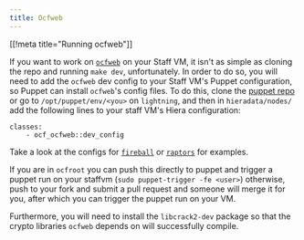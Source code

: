 ```yaml
---
title: Ocfweb
---
```


[[!meta title="Running ocfweb"]]

If you want to work on [`ocfweb`][0] on your Staff VM, it isn't as
simple as cloning the repo and running `make dev`, unfortunately.
In order to do so, you will need to add the `ocfweb` dev config to
your Staff VM's Puppet configuration, so Puppet can install
`ocfweb`'s config files. To do this, clone the [puppet repo][1] or
go to `/opt/puppet/env/<you>` on `lightning`, and then in
`hieradata/nodes/` add the following lines to your staff VM's Hiera
configuration:

    classes:
        - ocf_ocfweb::dev_config

Take a look at the configs for [`fireball`][2] or [`raptors`][3] for
examples.

If you are in `ocfroot` you can push this directly to puppet and
trigger a puppet run on your staffvm (`sudo puppet-trigger -fe <user>`)
otherwise, push to your fork and submit a pull request and someone will
merge it for you, after which you can trigger the puppet run on your VM.

Furthermore, you will need to install the `libcrack2-dev` package so that
the crypto libraries `ocfweb` depends on will successfully compile.

[0]: https://github.com/ocf/ocfweb
[1]: https://github.com/ocf/puppet
[2]: https://github.com/ocf/puppet/blob/master/hieradata/nodes/fireball.yaml
[3]: https://github.com/ocf/puppet/blob/master/hieradata/nodes/raptors.yaml
